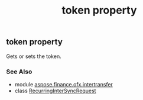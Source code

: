 ﻿---
title: token property
second_title: Aspose.Finance for Python via .NET API References
description: 
type: docs
weight: 80
url: /python-net/aspose.finance.ofx.intertransfer/recurringintersyncrequest/token/
is_root: false
---

## token property


Gets or sets the token.

### See Also
* module [aspose.finance.ofx.intertransfer](../../)
* class [RecurringInterSyncRequest](/finance/python-net/aspose.finance.ofx.intertransfer/recurringintersyncrequest)
